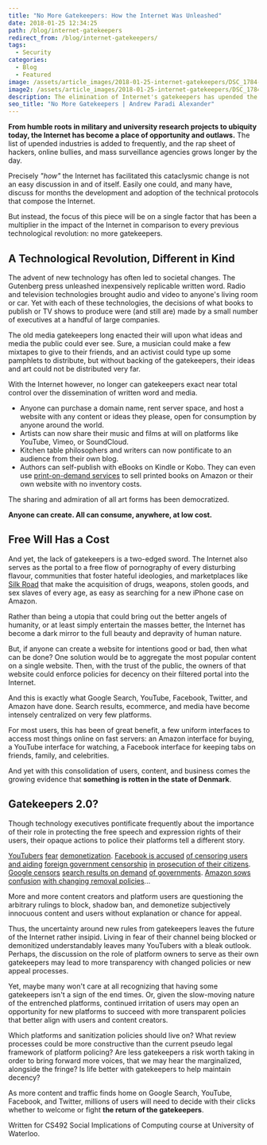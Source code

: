 ```yaml
---
title: "No More Gatekeepers: How the Internet Was Unleashed"
date: 2018-01-25 12:34:25
path: /blog/internet-gatekeepers
redirect_from: /blog/internet-gatekeepers/
tags:
  - Security
categories:
  - Blog
  - Featured
image: /assets/article_images/2018-01-25-internet-gatekeepers/DSC_1784-2500c.png
image2: /assets/article_images/2018-01-25-internet-gatekeepers/DSC_1784-500c.png
description: The elimination of Internet's gatekeepers has upended the world, here's how it happened.
seo_title: "No More Gatekeepers | Andrew Paradi Alexander"
---
```


**From humble roots in military and university research projects to ubiquity today, the Internet has become a place of opportunity and outlaws.** The list of upended industries is added to frequently, and the rap sheet of hackers, online bullies, and mass surveillance agencies grows longer by the day.

Precisely _"how"_ the Internet has facilitated this cataclysmic change is not an easy discussion in and of itself. Easily one could, and many have, discuss for months the development and adoption of the technical protocols that compose the Internet.

But instead, the focus of this piece will be on a single factor that has been a multiplier in the impact of the Internet in comparison to every previous technological revolution: no more gatekeepers.

## A Technological Revolution, Different in Kind

The advent of new technology has often led to societal changes. The Gutenberg press unleashed inexpensively replicable written word. Radio and television technologies brought audio and video to anyone's living room or car. Yet with each of these technologies, the decisions of what books to publish or TV shows to produce were (and still are) made by a small number of executives at a handful of large companies.

The old media gatekeepers long enacted their will upon what ideas and media the public could ever see. Sure, a musician could make a few mixtapes to give to their friends, and an activist could type up some pamphlets to distribute, but without backing of the gatekeepers, their ideas and art could not be distributed very far.

With the Internet however, no longer can gatekeepers exact near total control over the dissemination of written word and media.

- Anyone can purchase a domain name, rent server space, and host a website with any content or ideas they please, open for consumption by anyone around the world.
- Artists can now share their music and films at will on platforms like YouTube, Vimeo, or SoundCloud.
- Kitchen table philosophers and writers can now pontificate to an audience from their own blog.
- Authors can self-publish with eBooks on Kindle or Kobo. They can even use [print-on-demand services](http://lightningsource.com) to sell printed books on Amazon or their own website with no inventory costs.

The sharing and admiration of all art forms has been democratized.

**Anyone can create. All can consume, anywhere, at low cost.**

## Free Will Has a Cost

And yet, the lack of gatekeepers is a two-edged sword. The Internet also serves as the portal to a free flow of pornography of every disturbing flavour, communities that foster hateful ideologies, and marketplaces like [Silk Road](https://www.wired.com/2015/04/silk-road-1/) that make the acquisition of drugs, weapons, stolen goods, and sex slaves of every age, as easy as searching for a new iPhone case on Amazon.

Rather than being a utopia that could bring out the better angels of humanity, or at least simply entertain the masses better, the Internet has become a dark mirror to the full beauty and depravity of human nature.

But, if anyone can create a website for intentions good or bad, then what can be done? One solution would be to aggregate the most popular content on a single website. Then, with the trust of the public, the owners of that website could enforce policies for decency on their filtered portal into the Internet.

And this is exactly what Google Search, YouTube, Facebook, Twitter, and Amazon have done. Search results, ecommerce, and media have become intensely centralized on very few platforms.

For most users, this has been of great benefit, a few uniform interfaces to access most things online on fast servers: an Amazon interface for buying, a YouTube interface for watching, a Facebook interface for keeping tabs on friends, family, and celebrities.

And yet with this consolidation of users, content, and business comes the growing evidence that **something is rotten in the state of Denmark**.

## Gatekeepers 2.0?

Though technology executives pontificate frequently about the importance of their role in protecting the free speech and expression rights of their users, their opaque actions to police their platforms tell a different story.

[YouTubers](https://www.theverge.com/2016/9/1/12753108/youtube-is-over-party-advertising-monetization-censorship) [fear](https://kotaku.com/why-youtubers-are-freaking-out-about-money-and-censorsh-1786032317) [demonetization](https://www.pastemagazine.com/articles/2016/09/how-youtube-is-using-censorship-to-choose-advertis.html). [Facebook is accused](https://www.theguardian.com/technology/2016/may/09/facebook-newsfeed-censor-conservative-news) [of censoring users](https://www.theguardian.com/technology/2016/may/09/facebook-newsfeed-censor-conservative-news) [and aiding](https://www.usatoday.com/story/opinion/2017/10/27/facebook-censored-cross-your-countrys-government-and-they-might-censor-you-too-james-bovard-column/795271001/) [foreign government censorship](https://www.nytimes.com/2017/06/20/world/europe/germany-36-accused-of-hateful-postings-over-social-media.html) [in prosecution of their citizens](https://www.theguardian.com/technology/2017/jul/19/facebook-pakistan-blasphemy-laws-censorship). [Google censors](https://www.usnews.com/opinion/articles/2016-06-22/google-is-the-worlds-biggest-censor-and-its-power-must-be-regulated) [search results on demand](http://money.cnn.com/2015/01/04/technology/google-censorship/index.html) [of governments](https://cs.stanford.edu/people/eroberts/cs181/projects/2010-11/FreeExpressionVsSocialCohesion/google_policy.html). [Amazon sows confusion](http://www.businessinsider.com/amazons-censorship-policy-is-still-incoherent-incest-themed-erotica-removed-from-kindle-store-2010-12?IR=T) [with changing removal policies](http://cbldf.org/2012/07/the-censorship-problem-at-amazon/)...

More and more content creators and platform users are questioning the arbitrary rulings to block, shadow ban, and demonetize subjectively innocuous content and users without explanation or chance for appeal.

Thus, the uncertainty around new rules from gatekeepers leaves the future of the Internet rather insipid. Living in fear of their channel being blocked or demonitized understandably leaves many YouTubers with a bleak outlook. Perhaps, the discussion on the role of platform owners to serve as their own gatekeepers may lead to more transparency with changed policies or new appeal processes.

Yet, maybe many won't care at all recognizing that having some gatekeepers isn't a sign of the end times. Or, given the slow-moving nature of the entrenched platforms, continued irritation of users may open an opportunity for new platforms to succeed with more transparent policies that better align with users and content creators.

Which platforms and sanitization policies should live on? What review processes could be more constructive than the current pseudo legal framework of platform policing? Are less gatekeepers a risk worth taking in order to bring forward more voices, that we may hear the marginalized, alongside the fringe? Is life better with gatekeepers to help maintain decency?

As more content and traffic finds home on Google Search, YouTube, Facebook, and Twitter, millions of users will need to decide with their clicks whether to welcome or fight **the return of the gatekeepers**.

Written for CS492 Social Implications of Computing course at University of Waterloo.
